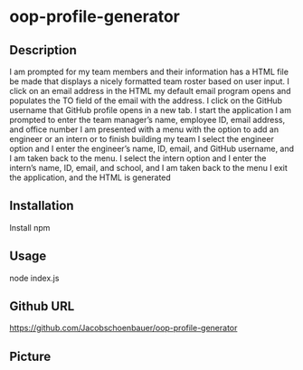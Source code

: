 # oop-profile-generator
## Description
I am prompted for my team members and their information has
 a HTML file be made that displays a nicely formatted team roster based on user input.
 I click on an email address in the HTML
 my default email program opens and populates the TO field of the email with the address.
 I click on the GitHub username
 that GitHub profile opens in a new tab.
 I start the application
 I am prompted to enter the team manager’s name, employee ID, email address, and office number
I am presented with a menu with the option to add an engineer or an intern or to finish building my team
 I select the engineer option and I enter the engineer’s name, ID, email, and GitHub username, and I am taken back to the menu.
 I select the intern option and I enter the intern’s name, ID, email, and school, and I am taken back to the menu
 I exit the application, and the HTML is generated

## Installation
Install npm
## Usage
node index.js
## Github URL
https://github.com/Jacobschoenbauer/oop-profile-generator

## Picture
